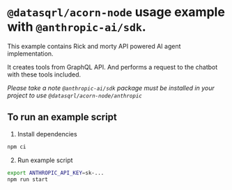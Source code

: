 # `@datasqrl/acorn-node` usage example with `@anthropic-ai/sdk`.

This example contains Rick and morty API powered AI agent implementation.

It creates tools from GraphQL API. And performs a request to the chatbot with these tools included.

_Please take a note `@anthropic-ai/sdk` package must be installed in your project to use `@datasqrl/acorn-node/anthropic`_

## To run an example script

1. Install dependencies

```sh
npm ci
```

2. Run example script

```sh
export ANTHROPIC_API_KEY=sk-...
npm run start
```
